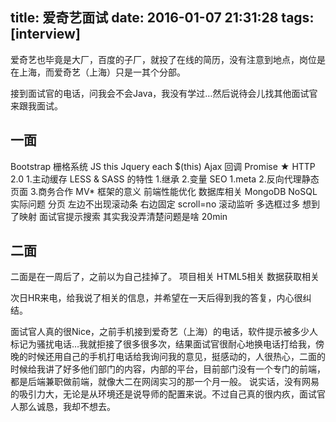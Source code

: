title: 爱奇艺面试
date: 2016-01-07 21:31:28
tags: [interview]
---
爱奇艺也毕竟是大厂，百度的子厂，就投了在线的简历，没有注意到地点，岗位是在上海，而爱奇艺（上海）只是一其个分部。
<!-- more -->
接到面试官的电话，问我会不会Java，我没有学过…然后说待会儿找其他面试官来跟我面试。
## 一面
Bootstrap 栅格系统
JS this
Jquery  each $(this) 
Ajax 回调
Promise ★
HTTP 2.0  1.主动缓存
LESS & SASS  的特性 1.继承 2.变量
SEO  1.meta 2.反向代理静态页面 3.商务合作
MV* 框架的意义
前端性能优化
数据库相关 MongoDB NoSQL 
实际问题
分页 左边不出现滚动条 右边固定  scroll=no 滚动监听
多选框过多    想到了映射   面试官提示搜索  其实我没弄清楚问题是啥
20min
## 二面
二面是在一周后了，之前以为自己挂掉了。
项目相关
HTML5相关
数据获取相关

次日HR来电，给我说了相关的信息，并希望在一天后得到我的答复，内心很纠结。

面试官人真的很Nice，之前手机接到爱奇艺（上海）的电话，软件提示被多少人标记为骚扰电话…我就拒接了很多很多次，结果面试官很耐心地换电话打给我，傍晚的时候还用自己的手机打电话给我询问我的意见，挺感动的，人很热心，二面的时候给我讲了好多他们部门的内容，内部的平台，目前部门没有一个专门的前端，都是后端兼职做前端，就像大二在网阔实习的那一个月一般。
说实话，没有网易的吸引力大，无论是从环境还是说导师的配置来说。不过自己真的很内疚，面试官人那么诚恳，我却不想去。